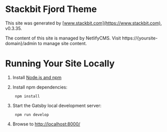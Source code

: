 # Stackbit Fjord Theme

This site was generated by [www.stackbit.com](https://www.stackbit.com), v0.3.35.

The content of this site is managed by NetlifyCMS. Visit https://{yoursite-domain}/admin to manage site content.

# Running Your Site Locally

1. Install [Node.js and npm](https://nodejs.org/en/)

1. Install npm dependencies:

        npm install



1. Start the Gatsby local development server:

        npm run develop

1. Browse to [http://localhost:8000/](http://localhost:8000/)
